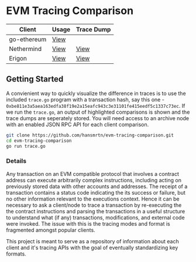 # EVM Tracing Comparison

| Client      | Usage                                                                                                                             | Trace Dump                                 |
| ----------- | --------------------------------------------------------------------------------------------------------------------------------- | ------------------------------------------ |
| go-ethereum | [View](https://github.com/ethereum/go-ethereum/blob/ee120ef865e9468fef0bbb0a0bcffba93e3e358e/eth/tracers/api.go#757)              |                                            |
| Nethermind  | [View](https://docs.nethermind.io/nethermind/nethermind-utilities/cli/debug#debug-tracetransaction)                               | [View](./nethermind/nethermind_trace.json) |
| Erigon      | [View](https://github.com/ledgerwatch/erigon/blob/5ca558c6670dd96afac472ef573152dda97fc866/cmd/rpcdaemon/commands/tracing.go#L23) | [View](./erigon/erigon_trace.json)         |

## Getting Started

A convienient way to quickly visualize the difference in traces is to use the included `trace.go` program with a transaction hash, say this one - `0xbe811e3a5aea163edfa38f19e2a15eafc943c3e31101fe415eedf5c1337c73ec`. If we run the `trace.go`, an output of highlighted comparisons is shown and the trace dumps are seperately stored. You will need access to an archive node with an enabled JSON RPC API for each client comparison.

```bash
git clone https://github.com/hansmrtn/evm-tracing-comparison.git
cd evm-tracing-comparison
go run trace.go
```

### Details

Any transaction on an EVM compatible protocol that involves a contract address can execute arbitrarily complex instructions, including acting on previously stored data with other accounts and addresses. The receipt of a transaction contains a status code indicating the its success or failure, but no other information relevant to the executions context. Hence it can be necessary to ask a client/node to trace a transaction by re-executing the the contract instructions and parsing the transactions in a useful structure to understand what (if any) transactions, modifications, and external code were invoked. The issue with this is the tracing modes and format is fragmented amongst popular clients.

This project is meant to serve as a repository of information about each client and it's tracing APIs with the goal of eventually standardizing key formats.

